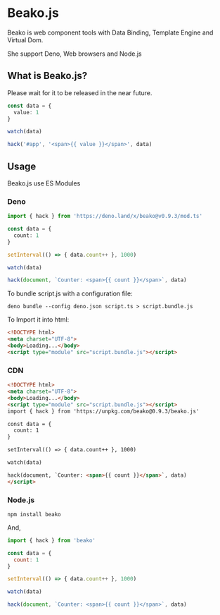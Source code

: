 # Beako.js

Beako is web component tools with Data Binding, Template Engine and Virtual Dom.

She support Deno, Web browsers and Node.js


## What is Beako.js?

Please wait for it to be released in the near future.

``` ts
const data = {
  value: 1
}

watch(data)

hack('#app', '<span>{{ value }}</span>', data)
```

## Usage

Beako.js use ES Modules

### Deno

``` ts
import { hack } from 'https://deno.land/x/beako@v0.9.3/mod.ts'

const data = {
  count: 1
}

setInterval(() => { data.count++ }, 1000)

watch(data)

hack(document, `Counter: <span>{{ count }}</span>`, data)
```

To bundle script.js with a configuration file:

``` shell
deno bundle --config deno.json script.ts > script.bundle.js
```

To Import it into html:

``` html
<!DOCTYPE html>
<meta charset="UTF-8">
<body>Loading...</body>
<script type="module" src="script.bundle.js"></script>
```

### CDN

``` html
<!DOCTYPE html>
<meta charset="UTF-8">
<body>Loading...</body>
<script type="module" src="script.bundle.js"></script>
import { hack } from 'https://unpkg.com/beako@0.9.3/beako.js'

const data = {
  count: 1
}

setInterval(() => { data.count++ }, 1000)

watch(data)

hack(document, `Counter: <span>{{ count }}</span>`, data)
</script>
```

### Node.js

``` shell
npm install beako
```

And,

``` js
import { hack } from 'beako'

const data = {
  count: 1
}

setInterval(() => { data.count++ }, 1000)

watch(data)

hack(document, `Counter: <span>{{ count }}</span>`, data)
```

